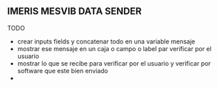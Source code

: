 IMERIS MESVIB DATA SENDER
---------------------------



TODO

- crear inputs fields y concatenar todo en una variable mensaje
- mostrar ese mensaje en un caja o campo o label par verificar por el usuario
- mostrar lo que se recibe para verificar por el usuario y verificar por software que este bien enviado
-
